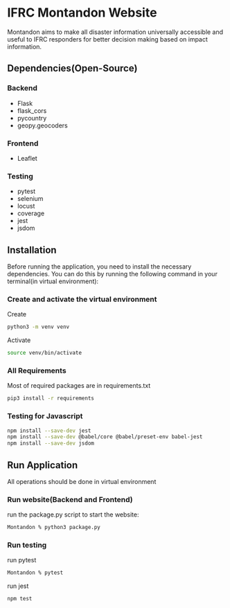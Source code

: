 # IFRC Montandon Website
Montandon aims to make all disaster information universally accessible and useful to IFRC responders for better decision making based on impact information.

## Dependencies(Open-Source)

### Backend
- Flask
- flask_cors
- pycountry
- geopy.geocoders

### Frontend
- Leaflet

### Testing
- pytest
- selenium
- locust
- coverage
- jest
- jsdom

## Installation
Before running the application, you need to install the necessary dependencies. You can do this by running the following command in your terminal(in virtual environment):

### Create and activate the virtual environment
Create
```bash
python3 -m venv venv
```
Activate
```bash
source venv/bin/activate
```

### All Requirements

Most of required packages are in requirements.txt
```bash
pip3 install -r requirements
```

### Testing for Javascript

```bash
npm install --save-dev jest
npm install --save-dev @babel/core @babel/preset-env babel-jest
npm install --save-dev jsdom
```



## Run Application
All operations should be done in virtual environment
### Run website(Backend and Frontend)
run the package.py script to start the website:

```bash
Montandon % python3 package.py
```

### Run testing

run pytest

```bash
Montandon % pytest
```

run jest

```bash
npm test
```

